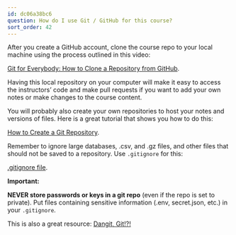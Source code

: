 ```yaml
---
id: dc06a38bc6
question: How do I use Git / GitHub for this course?
sort_order: 42
---
```


After you create a GitHub account, clone the course repo to your local machine using the process outlined in this video:

[Git for Everybody: How to Clone a Repository from GitHub](https://www.youtube.com/watch?v=CKcqniGu3tA).

Having this local repository on your computer will make it easy to access the instructors’ code and make pull requests if you want to add your own notes or make changes to the course content.

You will probably also create your own repositories to host your notes and versions of files. Here is a great tutorial that shows you how to do this:

[How to Create a Git Repository](https://www.atlassian.com/git/tutorials/setting-up-a-repository).

Remember to ignore large databases, .csv, and .gz files, and other files that should not be saved to a repository. Use `.gitignore` for this:

[.gitignore file](https://www.atlassian.com/git/tutorials/saving-changes/gitignore).

**Important:**

**NEVER store passwords or keys in a git repo** (even if the repo is set to private). Put files containing sensitive information (.env, secret.json, etc.) in your `.gitignore`.

This is also a great resource: [Dangit, Git!?!](https://dangitgit.com/)